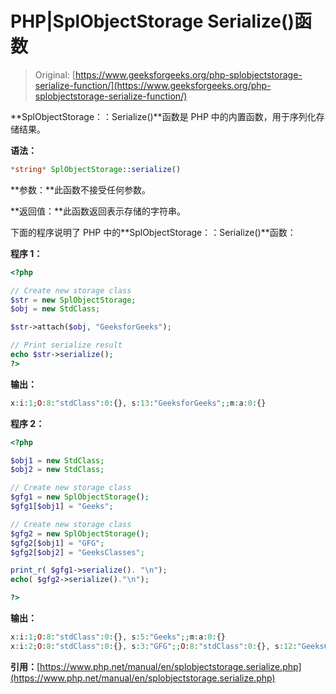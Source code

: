 # PHP|SplObjectStorage Serialize()函数

> Original: [https://www.geeksforgeeks.org/php-splobjectstorage-serialize-function/](https://www.geeksforgeeks.org/php-splobjectstorage-serialize-function/)

**SplObjectStorage：：Serialize()**函数是 PHP 中的内置函数，用于序列化存储结果。

**语法：**

```php
*string* SplObjectStorage::serialize()
```

**参数：**此函数不接受任何参数。

**返回值：**此函数返回表示存储的字符串。

下面的程序说明了 PHP 中的**SplObjectStorage：：Serialize()**函数：

**程序 1：**

```php
<?php

// Create new storage class
$str = new SplObjectStorage;
$obj = new StdClass;

$str->attach($obj, "GeeksforGeeks");

// Print serialize result 
echo $str->serialize();
?>
```

**输出：**

```php
x:i:1;O:8:"stdClass":0:{}, s:13:"GeeksforGeeks";;m:a:0:{}

```

**程序 2：**

```php
<?php

$obj1 = new StdClass;
$obj2 = new StdClass;

// Create new storage class
$gfg1 = new SplObjectStorage();
$gfg1[$obj1] = "Geeks";

// Create new storage class
$gfg2 = new SplObjectStorage();
$gfg2[$obj1] = "GFG";
$gfg2[$obj2] = "GeeksClasses";

print_r( $gfg1->serialize(). "\n");
echo( $gfg2->serialize()."\n");

?>
```

**输出：**

```php
x:i:1;O:8:"stdClass":0:{}, s:5:"Geeks";;m:a:0:{}
x:i:2;O:8:"stdClass":0:{}, s:3:"GFG";;O:8:"stdClass":0:{}, s:12:"GeeksClasses";;m:a:0:{}

```

**引用：**[https://www.php.net/manual/en/splobjectstorage.serialize.php](https://www.php.net/manual/en/splobjectstorage.serialize.php)